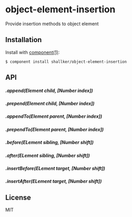 
# object-element-insertion

  Provide insertion methods to object element

## Installation

  Install with [component(1)](http://component.io):

    $ component install shallker/object-element-insertion

## API

##### .append(Element child, [Number index])
##### .prepend(Element child, [Number index])
##### .appendTo(Element parent, [Number index])
##### .prependTo(Element parent, [Number index])
##### .before(ELement sibling, [Number shift])
##### .after(ELement sibling, [Number shift])
##### .insertBefore(ELement target, [Number shift])
##### .insertAfter(ELement target, [Number shift])


## License

  MIT
